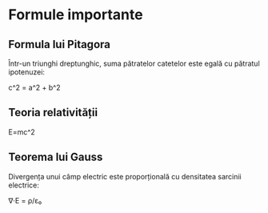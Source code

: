 # Formule importante

## Formula lui Pitagora
Într-un triunghi dreptunghic, suma pătratelor catetelor este egală cu pătratul ipotenuzei:

c^2 = a^2 + b^2


## Teoria relativității
E=mc^2


## Teorema lui Gauss
Divergența unui câmp electric este proporțională cu densitatea sarcinii electrice:

∇·E = ρ/ε₀

